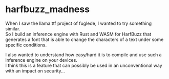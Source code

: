 # harfbuzz_madness

When I saw the llama.ttf project of fuglede, I wanted to try something similar.\
So I build an inference engine with Rust and WASM for HarfBuzz that generates a font that is able to change the characters of a text under some specific conditions.

I also wanted to understand how easy/hard it is to compile and use such a inference engine on your devices.\
I think this is a feature that can possibly be used in an unconventional way with an impact on security...
